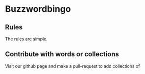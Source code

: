 # Buzzwordbingo

## Rules

The rules are simple.

## Contribute with words or collections

Visit our github page and make a pull-request to add collections of 


